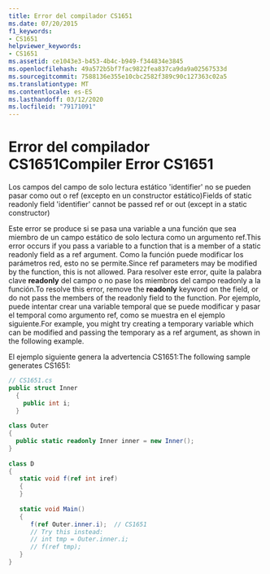 ```yaml
---
title: Error del compilador CS1651
ms.date: 07/20/2015
f1_keywords:
- CS1651
helpviewer_keywords:
- CS1651
ms.assetid: ce1043e3-b453-4b4c-b949-f344834e3845
ms.openlocfilehash: 49a572b5bf7fac9822fea837ca9da9a02567533d
ms.sourcegitcommit: 7588136e355e10cbc2582f389c90c127363c02a5
ms.translationtype: MT
ms.contentlocale: es-ES
ms.lasthandoff: 03/12/2020
ms.locfileid: "79171091"
---
```

# <a name="compiler-error-cs1651"></a><span data-ttu-id="1b9b8-102">Error del compilador CS1651</span><span class="sxs-lookup"><span data-stu-id="1b9b8-102">Compiler Error CS1651</span></span>
<span data-ttu-id="1b9b8-103">Los campos del campo de solo lectura estático 'identifier' no se pueden pasar como out o ref (excepto en un constructor estático)</span><span class="sxs-lookup"><span data-stu-id="1b9b8-103">Fields of static readonly field 'identifier' cannot be passed ref or out (except in a static constructor)</span></span>  
  
 <span data-ttu-id="1b9b8-104">Este error se produce si se pasa una variable a una función que sea miembro de un campo estático de solo lectura como un argumento ref.</span><span class="sxs-lookup"><span data-stu-id="1b9b8-104">This error occurs if you pass a variable to a function that is a member of a static readonly field as a ref argument.</span></span> <span data-ttu-id="1b9b8-105">Como la función puede modificar los parámetros red, esto no se permite.</span><span class="sxs-lookup"><span data-stu-id="1b9b8-105">Since ref parameters may be modified by the function, this is not allowed.</span></span> <span data-ttu-id="1b9b8-106">Para resolver este error, quite la palabra clave **readonly** del campo o no pase los miembros del campo readonly a la función.</span><span class="sxs-lookup"><span data-stu-id="1b9b8-106">To resolve this error, remove the **readonly** keyword on the field, or do not pass the members of the readonly field to the function.</span></span> <span data-ttu-id="1b9b8-107">Por ejemplo, puede intentar crear una variable temporal que se puede modificar y pasar el temporal como argumento ref, como se muestra en el ejemplo siguiente.</span><span class="sxs-lookup"><span data-stu-id="1b9b8-107">For example, you might try creating a temporary variable which can be modified and passing the temporary as a ref argument, as shown in the following example.</span></span>  
  
 <span data-ttu-id="1b9b8-108">El ejemplo siguiente genera la advertencia CS1651:</span><span class="sxs-lookup"><span data-stu-id="1b9b8-108">The following sample generates CS1651:</span></span>  
  
```csharp  
// CS1651.cs  
public struct Inner  
  {  
    public int i;  
  }  
  
class Outer  
{
  public static readonly Inner inner = new Inner();  
}  
  
class D  
{  
   static void f(ref int iref)  
   {  
   }  
  
   static void Main()  
   {  
      f(ref Outer.inner.i);  // CS1651  
      // Try this instead:  
      // int tmp = Outer.inner.i;  
      // f(ref tmp);  
   }  
}  
```
